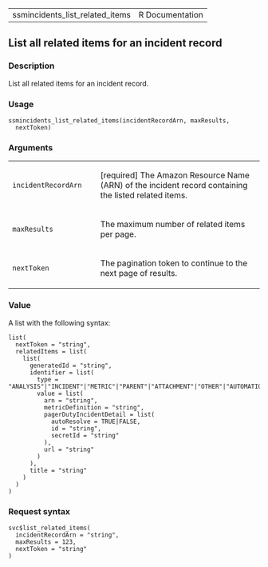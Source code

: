<table style="width: 100%;">
<tbody>
<tr class="odd">
<td>ssmincidents_list_related_items</td>
<td style="text-align: right;">R Documentation</td>
</tr>
</tbody>
</table>

## List all related items for an incident record

### Description

List all related items for an incident record.

### Usage

    ssmincidents_list_related_items(incidentRecordArn, maxResults,
      nextToken)

### Arguments

<table>
<colgroup>
<col style="width: 35%" />
<col style="width: 65%" />
</colgroup>
<tbody>
<tr class="odd">
<td><code
id="ssmincidents_list_related_items_:_incidentRecordArn">incidentRecordArn</code></td>
<td><p>[required] The Amazon Resource Name (ARN) of the incident record
containing the listed related items.</p></td>
</tr>
<tr class="even">
<td><code
id="ssmincidents_list_related_items_:_maxResults">maxResults</code></td>
<td><p>The maximum number of related items per page.</p></td>
</tr>
<tr class="odd">
<td><code
id="ssmincidents_list_related_items_:_nextToken">nextToken</code></td>
<td><p>The pagination token to continue to the next page of
results.</p></td>
</tr>
</tbody>
</table>

### Value

A list with the following syntax:

    list(
      nextToken = "string",
      relatedItems = list(
        list(
          generatedId = "string",
          identifier = list(
            type = "ANALYSIS"|"INCIDENT"|"METRIC"|"PARENT"|"ATTACHMENT"|"OTHER"|"AUTOMATION"|"INVOLVED_RESOURCE"|"TASK",
            value = list(
              arn = "string",
              metricDefinition = "string",
              pagerDutyIncidentDetail = list(
                autoResolve = TRUE|FALSE,
                id = "string",
                secretId = "string"
              ),
              url = "string"
            )
          ),
          title = "string"
        )
      )
    )

### Request syntax

    svc$list_related_items(
      incidentRecordArn = "string",
      maxResults = 123,
      nextToken = "string"
    )
